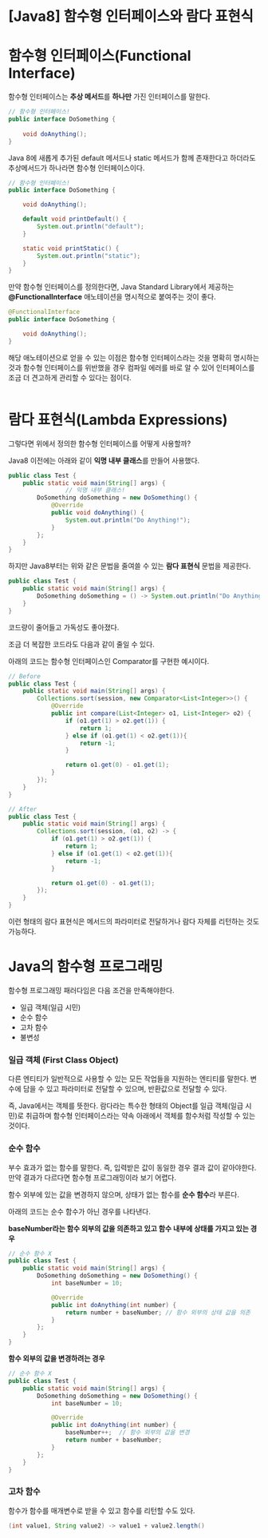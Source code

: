 # [Java8] 함수형 인터페이스와 람다 표현식

# 함수형 인터페이스(Functional Interface)

함수형 인터페이스는 **추상 메서드**를 **하나만** 가진 인터페이스를 말한다.

```java
// 함수형 인터페이스!
public interface DoSomething {
    
    void doAnything();
}
```

Java 8에 새롭게 추가된 default 메서드나 static 메서드가 함께 존재한다고 하더라도 추상메서드가 하나라면 함수형 인터페이스이다.

```java
// 함수형 인터페이스!
public interface DoSomething {

    void doAnything();

    default void printDefault() {
        System.out.println("default");
    }

    static void printStatic() {
        System.out.println("static");
    }
}
```

만약 함수형 인터페이스를 정의한다면, Java Standard Library에서 제공하는 **@FunctionalInterface** 애노테이션을 명시적으로 붙여주는 것이 좋다.

```java
@FunctionalInterface
public interface DoSomething {

    void doAnything();
}
```

해당 애노테이션으로 얻을 수 있는 이점은 함수형 인터페이스라는 것을 명확히 명시하는 것과 함수형 인터페이스를 위반했을 경우 컴파일 에러를 바로 알 수 있어 인터페이스를 조금 더 견고하게 관리할 수 있다는 점이다.

![]()

# 람다 표현식(Lambda Expressions)

그렇다면 위에서 정의한 함수형 인터페이스를 어떻게 사용할까? 

Java8 이전에는 아래와 같이 **익명 내부 클래스**를 만들어 사용했다.

```java
public class Test {
    public static void main(String[] args) {
				// 익명 내부 클래스!
        DoSomething doSomething = new DoSomething() {
            @Override
            public void doAnything() {
                System.out.println("Do Anything!");
            }
        };
    }
}
```

하지만 Java8부터는 위와 같은 문법을 줄여쓸 수 있는 **람다 표현식** 문법을 제공한다.

```java
public class Test {
    public static void main(String[] args) {
        DoSomething doSomething = () -> System.out.println("Do Anything!");
    }
}
```

코드량이 줄어들고 가독성도 좋아졌다. 

조금 더 복잡한 코드라도 다음과 같이 줄일 수 있다. 

아래의 코드는 함수형 인터페이스인 Comparator를 구현한 예시이다.

```java
// Before
public class Test {
    public static void main(String[] args) {
        Collections.sort(session, new Comparator<List<Integer>>() {
            @Override
            public int compare(List<Integer> o1, List<Integer> o2) {
                if (o1.get(1) > o2.get(1)) {
                    return 1;
                } else if (o1.get(1) < o2.get(1)){
                    return -1;
                }

                return o1.get(0) - o1.get(1);
            }
        });
    }
}
```

```java
// After
public class Test {
    public static void main(String[] args) {
        Collections.sort(session, (o1, o2) -> {
            if (o1.get(1) > o2.get(1)) {
                return 1;
            } else if (o1.get(1) < o2.get(1)){
                return -1;
            }

            return o1.get(0) - o1.get(1);
        });
    }
}
```

이런 형태의 람다 표현식은 메서드의 파라미터로 전달하거나 람다 자체를 리턴하는 것도 가능하다.

# Java의 함수형 프로그래밍

함수형 프로그래밍 패러다임은 다음 조건을 만족해야한다.

- 일급 객체(일급 시민)
- 순수 함수
- 고차 함수
- 불변성

### 일급 객체 (First Class Object)

다른 엔티티가 일반적으로 사용할 수 있는 모든 작업들을 지원하는 엔티티를 말한다. 변수에 담을 수 있고 파라미터로 전달할 수 있으며, 반환값으로 전달할 수 있다. 

즉, Java에서는 객체를 뜻한다. 람다라는 특수한 형태의 Object를 일급 객체(일급 시민)로 취급하며 함수형 인터페이스라는 약속 아래에서 객체를 함수처럼 작성할 수 있는 것이다.

### 순수 함수

부수 효과가 없는 함수를 말한다. 즉, 입력받은 값이 동일한 경우 결과 값이 같아야한다. 만약 결과가 다르다면 함수형 프로그래밍이라 보기 어렵다. 

함수 외부에 있는 값을 변경하지 않으며, 상태가 없는 함수를 **순수 함수**라 부른다.

아래의 코드는 순수 함수가 아닌 경우를 나타낸다. 

**baseNumber라는 함수 외부의 값을 의존하고 있고 함수 내부에 상태를 가지고 있는 경우**

```java
// 순수 함수 X
public class Test {
    public static void main(String[] args) {
        DoSomething doSomething = new DoSomething() {
            int baseNumber = 10;

            @Override
            public int doAnything(int number) {
                return number + baseNumber; // 함수 외부의 상태 값을 의존
            }
        };
    }
}
```

**함수 외부의 값을 변경하려는 경우**

```java
// 순수 함수 X
public class Test {
    public static void main(String[] args) {
        DoSomething doSomething = new DoSomething() {
            int baseNumber = 10;

            @Override
            public int doAnything(int number) {
                baseNumber++;  // 함수 외부의 값을 변경
                return number + baseNumber;
            }
        };
    }
}
```

### 고차 함수

함수가 함수를 매개변수로 받을 수 있고 함수를 리턴할 수도 있다.

```java
(int value1, String value2) -> value1 + value2.length()
```